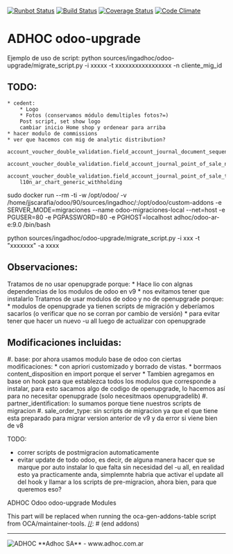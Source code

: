 [![Runbot Status](http://runbot.adhoc.com.a1r/runbot/badge/flat/12/9.0.svg)](http://runbot.adhoc.com.ar/runbot/repo/github-com-ingadhoc-odoo-upgrade-12)
[![Build Status](https://travis-ci.org/ingadhoc/odoo-upgrade.svg?branch=9.0)](https://travis-ci.org/ingadhoc/odoo-upgrade)
[![Coverage Status](https://coveralls.io/repos/ingadhoc/odoo-upgrade/badge.png?branch=9.0)](https://coveralls.io/r/ingadhoc/odoo-upgrade?branch=9.0)
[![Code Climate](https://codeclimate.com/github/ingadhoc/odoo-upgrade/badges/gpa.svg)](https://codeclimate.com/github/ingadhoc/odoo-upgrade)

# ADHOC odoo-upgrade

Ejemplo de uso de script:
python sources/ingadhoc/odoo-upgrade/migrate_script.py  -i xxxxx -t xxxxxxxxxxxxxxxxx -n cliente_mig_id


## TODO:
    * cedent:
        * Logo
        * Fotos (conservamos módulo demultiples fotos?=)
        Post script, set show logo
        cambiar inicio Home shop y ordenear para arriba 
    * hacer modulo de commissions
    * ver que hacemos con mig de analytic distribution?
        account_voucher_double_validation.field_account_journal_document_sequence_type
        account_voucher_double_validation.field_account_journal_point_of_sale_number
        account_voucher_double_validation.field_account_journal_point_of_sale_type
        l10n_ar_chart_generic_withholding

sudo docker run --rm -ti -w /opt/odoo/ -v /home/jjscarafia/odoo/90/sources/ingadhoc/:/opt/odoo/custom-addons -e SERVER_MODE=migraciones --name odoo-migraciones-local --net=host -e PGUSER=80 -e PGPASSWORD=80 -e PGHOST=localhost adhoc/odoo-ar-e:9.0 /bin/bash

python sources/ingadhoc/odoo-upgrade/migrate_script.py  -i xxx -t "xxxxxxx" -a xxxx

## Observaciones:

Tratamos de no usar openupgrade porque:
     * Hace lio con algnas dependencias de los modulos de odoo en v9
     * nos evitamos tener que instalarlo
Tratamos de usar modulos de odoo y no de openupgrade porque:
    * modulos de openupgrade ya tienen scripts de migración y deberíamos sacarlos (o verificar que no se corran por cambio de versión) 
    * para evitar tener que hacer un nuevo -u all luego de actualizar con openupgrade


## Modificaciones incluidas:

#. base: por ahora usamos modulo base de odoo con ciertas modificaciones:
    * con apriori customizado y borrado de vistas.
    * borrmaos content_disposition en import porque el server 
    * Tambien agregamos en base on hook para que establezca todos los modulos que corresponde a instalar, para esto sacamos algo de codigo de openupgrade, lo hacemos así para no necesitar openupgrade (solo necesitmaos openupgradelib)
#. partner_identification: lo sumamos porque tiene nuestros scripts de migracion
#. sale_order_type: sin scripts de migracion ya que el que tiene esta preparado para migrar version anterior de v9 y da error si viene bien de v8

TODO:
* correr scripts de postmigracion automaticamente
* evitar update de todo odoo, es decir, de alguna manera hacer que se marque por auto instalar lo que falta sin necesidad del -u all, en realidad esto ya practicamente anda, simplemnte habria que activar el update all del hook y llamar a los scripts de pre-migracion, ahora bien, para que queremos eso?

ADHOC Odoo odoo-upgrade Modules

[//]: # (addons)
This part will be replaced when running the oca-gen-addons-table script from OCA/maintainer-tools.
[//]: # (end addons)

----

<img alt="ADHOC" src="http://fotos.subefotos.com/83fed853c1e15a8023b86b2b22d6145bo.png" />
**Adhoc SA** - www.adhoc.com.ar

